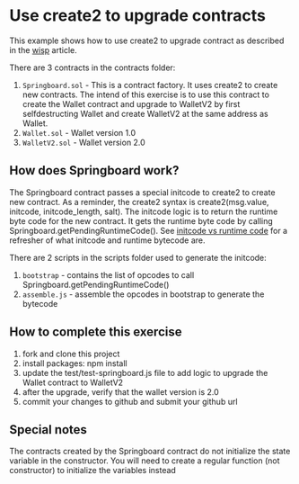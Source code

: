 # Use create2 to upgrade contracts
This example shows how to use create2 to upgrade contract as described in the [wisp](https://blog.ricmoo.com/wisps-the-magical-world-of-create2-5c2177027604) article.

There are 3 contracts in the contracts folder:
1. `Springboard.sol` - This is a contract factory. It uses create2 to create new contracts. The intend of this exercise is to use this contract to create the Wallet contract and upgrade to WalletV2 by first selfdestructing Wallet and create WalletV2 at the same address as Wallet. 
2. `Wallet.sol` - Wallet version 1.0
3. `WalletV2.sol` - Wallet version 2.0

## How does Springboard work?
The Springboard contract passes a special initcode to create2 to create new contract. As a reminder, the create2 syntax is create2(msg.value, initcode, initcode_length, salt).  The initcode logic is to return the runtime byte code for the new contract.  It gets the runtime byte code by calling Springboard.getPendingRuntimeCode(). See [initcode vs runtime code](https://medium.com/authereum/bytecode-and-init-code-and-runtime-code-oh-my-7bcd89065904) for a refresher of what initcode and runtime bytecode are.

There are 2 scripts in the scripts folder used to generate the initcode:
1. `bootstrap` - contains the list of opcodes to call Springboard.getPendingRuntimeCode()
1. `assemble.js` - assemble the opcodes in bootstrap to generate the bytecode


## How to complete this exercise

1. fork and clone this project
2. install packages: npm install
3. update the test/test-springboard.js file to add logic to upgrade the Wallet contract to WalletV2
4. after the upgrade, verify that the wallet version is 2.0
5. commit your changes to github and submit your github url

## Special notes
The contracts created by the Springboard contract do not initialize the state variable in the constructor. You will need to create a regular function (not constructor) to initialize the variables instead
